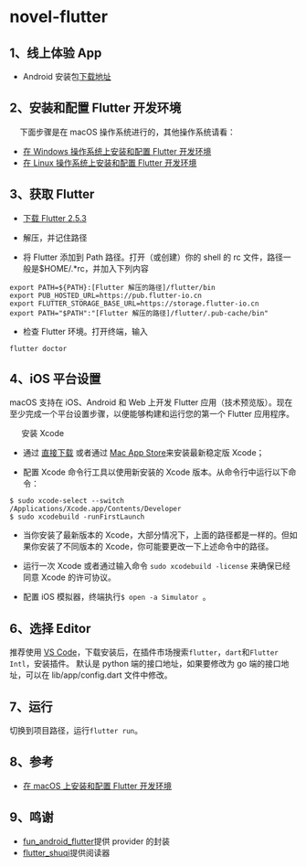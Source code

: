 # novel-flutter

## 1、线上体验 App

- Android 安装包[下载地址](https://github.com/black-currant/novel-fpg/raw/main/novel-flutter/app-release.apk)

## 2、安装和配置 Flutter 开发环境

&ensp;&ensp; 下面步骤是在 macOS 操作系统进行的，其他操作系统请看：

- [在 Windows 操作系统上安装和配置 Flutter 开发环境](https://flutter.cn/docs/get-started/install/windows)
- [在 Linux 操作系统上安装和配置 Flutter 开发环境](https://flutter.cn/docs/get-started/install/linux)

## 3、获取 Flutter

- [下载 Flutter 2.5.3](https://storage.flutter-io.cn/flutter_infra_release/releases/stable/macos/flutter_macos_2.5.3-stable.zip)

- 解压，并记住路径

- 将 Flutter 添加到 Path 路径。打开（或创建）你的 shell 的 rc 文件，路径一般是$HOME/.\*rc，并加入下列内容

```
export PATH=${PATH}:[Flutter 解压的路径]/flutter/bin
export PUB_HOSTED_URL=https://pub.flutter-io.cn
export FLUTTER_STORAGE_BASE_URL=https://storage.flutter-io.cn
export PATH="$PATH":"[Flutter 解压的路径]/flutter/.pub-cache/bin"
```

- 检查 Flutter 环境。打开终端，输入

```
flutter doctor
```

## 4、iOS 平台设置

macOS 支持在 iOS、Android 和 Web 上开发 Flutter 应用（技术预览版）。现在至少完成一个平台设置步骤，以便能够构建和运行您的第一个 Flutter 应用程序。

&ensp;&ensp;&ensp;安装 Xcode

- 通过 [直接下载](https://developer.apple.com/xcode/) 或者通过 [Mac App Store](https://itunes.apple.com/us/app/xcode/id497799835)来安装最新稳定版 Xcode；

- 配置 Xcode 命令行工具以使用新安装的 Xcode 版本。从命令行中运行以下命令：

```
$ sudo xcode-select --switch /Applications/Xcode.app/Contents/Developer
$ sudo xcodebuild -runFirstLaunch
```

- 当你安装了最新版本的 Xcode，大部分情况下，上面的路径都是一样的。但如果你安装了不同版本的 Xcode，你可能要更改一下上述命令中的路径。

- 运行一次 Xcode 或者通过输入命令 `sudo xcodebuild -license` 来确保已经同意 Xcode 的许可协议。

- 配置 iOS 模拟器，终端执行`$ open -a Simulator `。

## 6、选择 Editor

推荐使用 [VS Code](https://code.visualstudio.com/)，下载安装后，在插件市场搜索`flutter`，`dart`和`Flutter Intl`，安装插件。
默认是 python 端的接口地址，如果要修改为 go 端的接口地址，可以在 lib/app/config.dart 文件中修改。

## 7、运行

切换到项目路径，运行`flutter run`。

## 8、参考

- [在 macOS 上安装和配置 Flutter 开发环境](https://flutter.cn/docs/get-started/install/macos)

## 9、鸣谢

- [fun_android_flutter](https://github.com/phoenixsky/fun_android_flutter)提供 provider 的封装
- [flutter_shuqi](https://github.com/huanxsd/flutter_shuqi)提供阅读器

